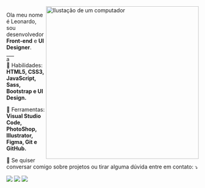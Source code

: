 <img src="https://raw.githubusercontent.com/MicaelliMedeiros/micaellimedeiros/master/image/computer-illustration.png" min-width="400px" max-width="400px" width="400px" align="right" alt="Ilustação de um computador">

<p align="left"> 
  Ola meu nome é Leonardo, sou desenvolvedor <strong>Front-end</strong> e <strong>UI Designer</strong>.
</p>

<div align="left" style="height: 2px;width:20px; background: grey;">a</div>

<p align="left">
  🤹 Habilidades: <strong>HTML5, CSS3, JavaScript, Sass, Bootstrap e UI Design.</strong>
</p>

<p align="left">
  💼 Ferramentas: <strong>Visual Studio Code, PhotoShop, Illustrator, Figma, Git e GitHub.</strong>
</p>

<p align="left">
  💌 Se quiser conversar comigo sobre projetos ou tirar alguma dúvida entre em contato: ⤵️
</p>

<p align="left">
  <a href="https://www.instagram.com/leonardosantoss4/" alt="Instagram">
  <img src="https://img.shields.io/badge/-Instagram-DF0174?style=for-the-badge&logo=instagram&logoColor=white&link=https://www.instagram.com/iuricoding/"/></a>
  
  <a href="https://www.linkedin.com/in/leonardo-dos-santos-24b101169/" alt="Linkedin">
  <img src="https://img.shields.io/badge/-Linkedin-0e76a8?style=for-the-badge&logo=Linkedin&logoColor=white&link=https://www.linkedin.com/in/leonardo-dos-santos-24b101169/" /></a>

  <a href="https://www.facebook.com/zamboni.leo/" alt="Facebook">
  <img src="https://img.shields.io/badge/-Facebook-3b5998?style=for-the-badge&logo=facebook&logoColor=white&link=https://www.facebook.com/zamboni.leo/"/></a>
</p>  
<!--
**zLeoo/zLeoo** is a ✨ _special_ ✨ repository because its `README.md` (this file) appears on your GitHub profile.

Here are some ideas to get you started:

- 🔭 I’m currently working on ...
- 🌱 I’m currently learning ...
- 👯 I’m looking to collaborate on ...
- 🤔 I’m looking for help with ...
- 💬 Ask me about ...
- 📫 How to reach me: ...
- 😄 Pronouns: ...
- ⚡ Fun fact: ...
-->
